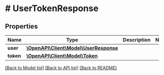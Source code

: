 # # UserTokenResponse

## Properties

Name | Type | Description | Notes
------------ | ------------- | ------------- | -------------
**user** | [**\OpenAPI\Client\Model\UserResponse**](UserResponse.md) |  |
**token** | [**\OpenAPI\Client\Model\Token**](Token.md) |  |

[[Back to Model list]](../../README.md#models) [[Back to API list]](../../README.md#endpoints) [[Back to README]](../../README.md)
